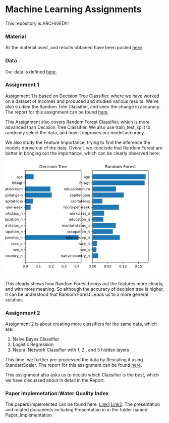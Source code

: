 # Machine Learning Assignments
This repository is ARCHIVED!!!
### Material
All the material used, and results obtained have been posted [here](https://drive.google.com/drive/folders/1GvRv5tRwOlDkdFDy0pgYfdLh7Wdt8j0R?usp=sharing).
### Data
Our data is defined [here](https://github.com/Aryaman-Chauhan/Machine_Learning_Assignments/blob/main/Assignment%201/data1/census-income_definition.pdf).
### Assignment 1
Assignment 1 is based on Decision Tree Classifier, where we have worked on a dataset of Incomes and produced and studied various results. We've also studied the Random Tree Classifier, and seen the change in accuracy. The report for this assignment can be found [here](https://github.com/Aryaman-Chauhan/Machine_Learning_Assignments/blob/main/Assignment%201/Report.pdf).

This Assignment also covers Random Forest Classifier, which is more advanced than Decision Tree Classifier. We also use train_test_split to randomly select the data, and how it improves our model accuracy.

We also study the Feature Importance, trying to find the inference the models derive out of the data. Overall, we conclude that Random Forest are better in bringing out the importance, which can be clearly observed here:
![Feature Comparision](https://github.com/Aryaman-Chauhan/Machine_Learning_Assignments/blob/main/Assignment%201/OutputFeatureComparision/RandomDecisonCompare.png)

This clearly shows how Random Forest brings out the features more clearly, and with more meaning. So although the accuracy of decision tree is higher, it can be understood that Random Forest Leads us to a more general solution.

### Assignment 2
Assignment 2 is about creating more classifiers for the same data, which are:
1. Naive Bayes Classifier
2. Logistic Regression
3. Neural Network Classifier with 1, 2 , and 3 hidden layers

This time, we further pre-processed the data by Rescaling it using StandartScaler. The report for this assignment can be found [here](https://github.com/Aryaman-Chauhan/Machine_Learning_Assignments/blob/main/Assignment%202/Report.pdf).

This assignment also asks us to decide which Classifier is the best, which we have discussed about in detail in the Report.

### Paper Implemetation:Water Quality Index

The papers implemented can be found here. [Link1](https://www.sciencedirect.com/science/article/pii/S2214714422003646) [Link2](https://www.ncbi.nlm.nih.gov/pmc/articles/PMC9602497/).
The presentation and related documents including Presentation in in the folder named Paper_Implementation
